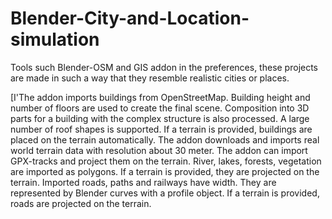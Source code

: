 # Blender-City-and-Location-simulation

Tools such Blender-OSM and GIS addon in the preferences, these projects are made in such a way that they resemble realistic cities or places.

[I'The addon imports buildings from OpenStreetMap. Building height and number of floors are used to create the final scene. Composition into 3D parts for a building with the complex structure is also processed. A large number of roof shapes is supported. If a terrain is provided, buildings are placed on the terrain automatically.
The addon downloads and imports real world terrain data with resolution about 30 meter.
The addon can import GPX-tracks and project them on the terrain.
River, lakes, forests, vegetation are imported as polygons. If a terrain is provided, they are projected on the terrain.
Imported roads, paths and railways have width. They are represented by Blender curves with a profile object. If a terrain is provided, roads are projected on the terrain.
